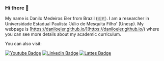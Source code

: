 ### Hi there 👋

My name is Danilo Medeiros Eler from Brazil (🇧🇷). I am a researcher in Universidade Estadual Paulista 'Júlio de Mesquita Filho' (Unesp). My webpage is [https://daniloeler.github.io/](https://daniloeler.github.io/) where you can see more details about my academic curriculum.

You can also visit:

[![Youtube Badge](https://img.shields.io/badge/-Youtube-FF0000?style=flat-square&labelColor=FF0000&logo=youtube&logoColor=white&link=https://youtube.com/danilome)](https://youtube.com/danilome)
[![Linkedin Badge](https://img.shields.io/badge/-LinkedIn-blue?style=flat-square&logo=Linkedin&logoColor=white&link=https://www.linkedin.com/in/daniloeler)](https://www.linkedin.com/in/daniloeler)
[![Lattes Badge](https://img.shields.io/badge/lattes-blue?link=http://lattes.cnpq.br/0840226903480590)](http://lattes.cnpq.br/0840226903480590)


<!--
**daniloeler/daniloeler** is a ✨ _special_ ✨ repository because its `README.md` (this file) appears on your GitHub profile.

Here are some ideas to get you started:

- 🔭 I’m currently working on ...
- 🌱 I’m currently learning ...
- 👯 I’m looking to collaborate on ...
- 🤔 I’m looking for help with ...
- 💬 Ask me about ...
- 📫 How to reach me: ...
- 😄 Pronouns: ...
- ⚡ Fun fact: ...
-->
